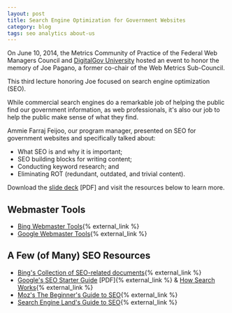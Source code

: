 ```yaml
---
layout: post
title: Search Engine Optimization for Government Websites
category: blog
tags: seo analytics about-us
---
```


On June 10, 2014, the Metrics Community of Practice of the Federal Web Managers Council and [DigitalGov University](http://www.digitalgov.gov/digitalgov-university/) hosted an event to honor the memory of Joe Pagano, a former co-chair of the Web Metrics Sub-Council.

This third lecture honoring Joe focused on search engine optimization (SEO). 

While commercial search engines do a remarkable job of helping the public find our government information, as web professionals, it's also our job to help the public make sense of what they find. 

Ammie Farraj Feijoo, our program manager, presented on SEO for government websites and specifically talked about:

* What SEO is and why it is important; 
* SEO building blocks for writing content;
* Conducting keyword research; and
* Eliminating ROT (redundant, outdated, and trivial content).

Download the [slide deck](https://9fddeb862c037f6d2190-f1564c64756a8cfee25b6b19953b1d23.ssl.cf2.rackcdn.com/seo-joe-pagano.pdf) [PDF] and visit the resources below to learn more.

## Webmaster Tools
* [Bing Webmaster Tools](http://www.bing.com/toolbox/webmaster){% external_link %}
* [Google Webmaster Tools](https://www.google.com/webmasters/tools/home?hl=en){% external_link %}

## A Few (of Many) SEO Resources
* [Bing's Collection of SEO-related documents](http://blogs.bing.com/webmaster/2011/04/13/collection-of-seo-related-documents-from-the-bing-ecosystem/){% external_link %}
* [Google's SEO Starter Guide](http://static.googleusercontent.com/media/www.google.com/en/us/webmasters/docs/search-engine-optimization-starter-guide.pdf) [PDF]{% external_link %} & [How Search Works](http://www.google.com/insidesearch/howsearchworks/thestory/index.html){% external_link %}
* [Moz's The Beginner's Guide to SEO](http://moz.com/beginners-guide-to-seo){% external_link %}
* [Search Engine Land's Guide to SEO](http://searchengineland.com/guide/seo){% external_link %}